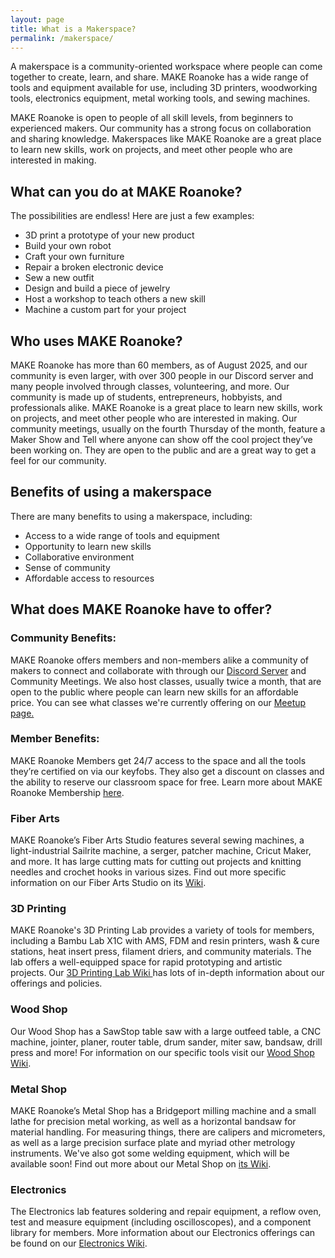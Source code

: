 ```yaml
---
layout: page
title: What is a Makerspace?
permalink: /makerspace/
---
```

A makerspace is a community-oriented workspace where people can come together to create, learn, and share. MAKE Roanoke has a wide range of tools and equipment available for use, including 3D printers, woodworking tools, electronics equipment, metal working tools, and sewing machines.

MAKE Roanoke is open to people of all skill levels, from beginners to experienced makers. Our community has a strong focus on collaboration and sharing knowledge. Makerspaces like MAKE Roanoke are a great place to learn new skills, work on projects, and meet other people who are interested in making.

## What can you do at MAKE Roanoke?

The possibilities are endless! Here are just a few examples:

* 3D print a prototype of your new product
* Build your own robot
* Craft your own furniture
* Repair a broken electronic device
* Sew a new outfit
* Design and build a piece of jewelry
* Host a workshop to teach others a new skill
* Machine a custom part for your project

## Who uses MAKE Roanoke?

MAKE Roanoke has more than 60 members, as of August 2025, and our community is even larger, with over 300 people in our Discord server and many people involved through classes, volunteering, and more. Our community is made up of students, entrepreneurs, hobbyists, and professionals alike. MAKE Roanoke is a great place to learn new skills, work on projects, and meet other people who are interested in making. Our community meetings, usually on the fourth Thursday of the month, feature a Maker Show and Tell where anyone can show off the cool project they’ve been working on. They are open to the public and are a great way to get a feel for our community.

## Benefits of using a makerspace

There are many benefits to using a makerspace, including:

* Access to a wide range of tools and equipment
* Opportunity to learn new skills
* Collaborative environment
* Sense of community
* Affordable access to resources

## What does MAKE Roanoke have to offer?

### Community Benefits:

MAKE Roanoke offers members and non-members alike a community of makers to connect and collaborate with through our [Discord Server](https://mkroa.org/discord) and Community Meetings. We also host classes, usually twice a month, that are open to the public where people can learn new skills for an affordable price. You can see what classes we're currently offering on our [Meetup page.](https://www.meetup.com/make-roanoke)

### Member Benefits:

MAKE Roanoke Members get 24/7 access to the space and all the tools they’re certified on via our keyfobs. They also get a discount on classes and the ability to reserve our classroom space for free. Learn more about MAKE Roanoke Membership [here](https://makeroanoke.org/membership/). 

### Fiber Arts

MAKE Roanoke’s Fiber Arts Studio features several sewing machines, a light-industrial Sailrite machine, a serger, patcher machine, Cricut Maker, and more. It has large cutting mats for cutting out projects and knitting needles and crochet hooks in various sizes. Find out more specific information on our Fiber Arts Studio on its [Wiki](https://wiki.makeroanoke.org/doku.php?id=fiber_arts).

### 3D Printing

MAKE Roanoke's 3D Printing Lab provides a variety of tools for members, including a Bambu Lab X1C with AMS, FDM and resin printers, wash & cure stations, heat insert press, filament driers, and community materials. The lab offers a well-equipped space for rapid prototyping and artistic projects. Our [3D Printing Lab Wiki ](https://wiki.makeroanoke.org/doku.php?id=3d_printing)has lots of in-depth information about our offerings and policies. 

### Wood Shop

Our Wood Shop has a SawStop table saw with a large outfeed table, a CNC machine, jointer, planer, router table, drum sander, miter saw, bandsaw, drill press and more! For information on our specific tools visit our [Wood Shop Wiki](https://wiki.makeroanoke.org/doku.php?id=wood_shop).

### Metal Shop

MAKE Roanoke’s Metal Shop has a Bridgeport milling machine and a small lathe for precision metal working, as well as a horizontal bandsaw for material handling. For measuring things, there are calipers and micrometers, as well as a large precision surface plate and myriad other metrology instruments. We've also got some welding equipment, which will be available soon! Find out more about our Metal Shop on [its Wiki](https://wiki.makeroanoke.org/doku.php?id=metal_shop).

### Electronics

The Electronics lab features soldering and repair equipment, a reflow oven, test and measure equipment (including oscilloscopes), and a component library for members. More information about our Electronics offerings can be found on our [Electronics Wiki](https://wiki.makeroanoke.org/doku.php?id=electronics_lab).
